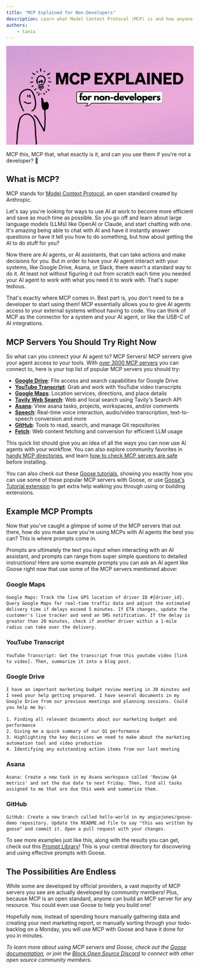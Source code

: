 ```yaml
---
title: "MCP Explained for Non-Developers"
description: Learn what Model Context Protocol (MCP) is and how anyone can use it to save time on tasks.
authors: 
    - tania
---
```


![blog cover](mcp_nondevs.png)

MCP this, MCP that, what exactly is it, and can you use them if you're not a developer? 🤔

<!--truncate-->

## What is MCP?

MCP stands for [Model Context Protocol](https://modelcontextprotocol.io/introduction), an open standard created by Anthropic.

Let's say you're looking for ways to use AI at work to become more efficient and save as much time as possible. So you go off and learn about large language models (LLMs) like OpenAI or Claude, and start chatting with one. It's amazing being able to chat with AI and have it instantly answer questions or have it tell you how to do something, but how about getting the AI to do stuff for you?

Now there are AI agents, or AI assistants, that can take actions and make decisions for you. But in order to have your AI agent interact with your systems, like Google Drive, Asana, or Slack, there wasn't a standard way to do it. At least not without figuring it out from scratch each time you needed your AI agent to work with what you need it to work with. That's super tedious.

That's exactly where MCP comes in. Best part is, you don't need to be a developer to start using them! MCP essentially allows you to give AI agents access to your external systems without having to code. You can think of MCP as the connector for a system and your AI agent, or like the USB-C of AI integrations.

## MCP Servers You Should Try Right Now
So what can you connect your AI agent to? MCP Servers! MCP servers give your agent access to your tools. With [over 3000 MCP servers](https://glama.ai/mcp/servers) you can connect to, here is your top list of popular MCP servers you should try:

- **[Google Drive](/docs/mcp/google-drive-mcp)**: File access and search capabilities for Google Drive
- **[YouTube Transcript](/docs/mcp/youtube-transcript-mcp)**: Grab and work with YouTube video transcripts
- **[Google Maps](/docs/mcp/google-maps-mcp)**: Location services, directions, and place details
- **[Tavily Web Search](/docs/mcp/tavily-mcp)**: Web and local search using Tavily's Search API
- **[Asana](/docs/mcp/asana-mcp)**: View asana tasks, projects, workspaces, and/or comments
- **[Speech](/docs/mcp/speech-mcp)**: Real-time voice interaction, audio/video transcription, text-to-speech conversion and more
- **[GitHub](/docs/mcp/github-mcp)**: Tools to read, search, and manage Git repositories
- **[Fetch](/docs/mcp/fetch-mcp)**: Web content fetching and conversion for efficient LLM usage

This quick list should give you an idea of all the ways you can now use AI agents with your workflow. You can also explore community favorites in [handy MCP directories](https://dev.to/techgirl1908/my-favorite-mcp-directories-573n), and learn [how to check MCP servers are safe](/blog/2025/03/26/mcp-security) before installing.

You can also check out these [Goose tutorials](/docs/category/mcp-servers), showing you exactly how you can use some of these popular MCP servers with Goose, or use [Goose's Tutorial extension](/docs/mcp/tutorial-mcp) to get extra help walking you through using or building extensions.

## Example MCP Prompts
Now that you've caught a glimpse of some of the MCP servers that out there, how do you make sure you're using MCPs with AI agents the best you can? This is where prompts come in.

Prompts are ultimately the text you input when interacting with an AI assistant, and prompts can range from super simple questions to detailed instructions! Here are some example prompts you can ask an AI agent like Goose right now that use some of the MCP servers mentioned above:

### Google Maps
```
Google Maps: Track the live GPS location of driver ID #{driver_id}. Query Google Maps for real-time traffic data and adjust the estimated delivery time if delays exceed 5 minutes. If ETA changes, update the customer's live tracker and send an SMS notification. If the delay is greater than 20 minutes, check if another driver within a 1-mile radius can take over the delivery.
```
### YouTube Transcript
```
YouTube Transcript: Get the transcript from this youtube video [link to video]. Then, summarize it into a blog post.
```
### Google Drive
```
I have an important marketing budget review meeting in 30 minutes and I need your help getting prepared. I have several documents in my Google Drive from our previous meetings and planning sessions. Could you help me by:

1. Finding all relevant documents about our marketing budget and performance
2. Giving me a quick summary of our Q1 performance
3. Highlighting the key decisions we need to make about the marketing automation tool and video production
4. Identifying any outstanding action items from our last meeting
```
### Asana
```
Asana: Create a new task in my Asana workspace called 'Review Q4 metrics' and set the due date to next Friday. Then, find all tasks assigned to me that are due this week and summarize them.
```
### GitHub
```
GitHub: Create a new branch called hello-world in my angiejones/goose-demo repository. Update the README.md file to say "this was written by goose" and commit it. Open a pull request with your changes.
```

To see more examples just like this, along with the results you can get, check out this [Prompt Library](https://block.github.io/goose/prompt-library)! This is your central directory for discovering and using effective prompts with Goose.

## The Possibilities Are Endless
While some are developed by official providers, a vast majority of MCP servers you see are actually developed by community members! Plus, because MCP is an open standard, anyone can build an MCP server for any resource. You could even use Goose to help you build one!

Hopefully now, instead of spending hours manually gathering data and creating your next marketing report, or manually sorting through your todo-backlog on a Monday, you will use MCP with Goose and have it done for you in minutes.

*To learn more about using MCP servers and Goose, check out the [Goose documentation](https://block.github.io/goose/docs/category/getting-started), or join the [Block Open Source Discord](https://discord.gg/goose-oss) to connect with other open source community members.*

<head>
  <meta property="og:title" content="MCP Explained for Non-Developers" />
  <meta property="og:type" content="article" />
  <meta property="og:url" content="https://block.github.io/goose/blog/2025/04/01/mcp-nondevs" />
  <meta property="og:description" content="Learn what Model Context Protocol (MCP) is and how anyone can use it to save time on tasks." />
  <meta property="og:image" content="http://block.github.io/goose/assets/images/mcp_nondevs-5ce7f39de923cab01de6e14e5dc06744.png" />
  <meta name="twitter:card" content="summary_large_image" />
  <meta property="twitter:domain" content="block.github.io/goose" />
  <meta name="twitter:title" content="MCP Explained for Non-Developers" />
  <meta name="twitter:description" content="Learn what Model Context Protocol (MCP) is and how anyone can use it to save time on tasks." />
  <meta name="twitter:image" content="http://block.github.io/goose/assets/images/mcp_nondevs-5ce7f39de923cab01de6e14e5dc06744.png" />
</head>